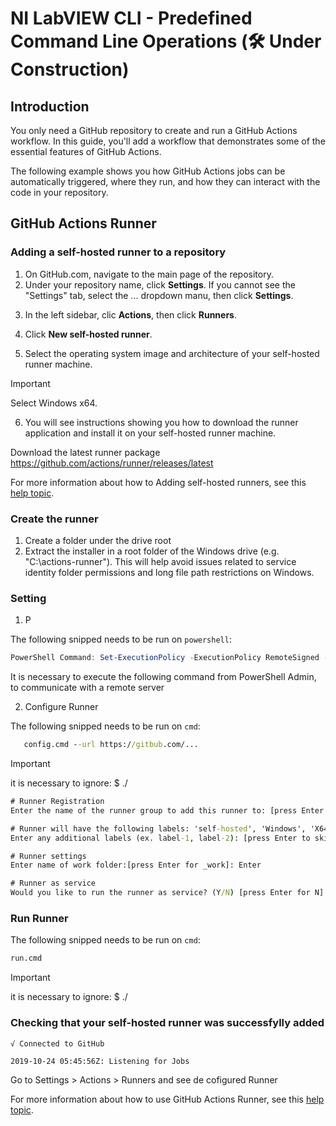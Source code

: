 # NI LabVIEW CLI - Predefined Command Line Operations (🛠️ Under Construction)

## Introduction

You only need a GitHub repository to create and run a GitHub Actions workflow. In this guide, you'll add a workflow that demonstrates some of the essential features of GitHub Actions.

The following example shows you how GitHub Actions jobs can be automatically triggered, where they run, and how they can interact with the code in your repository.

## GitHub Actions Runner

### Adding a self-hosted runner to a repository

1. On GitHub.com, navigate to the main page of the repository.
2. Under your repository name, click **Settings**. If you cannot see the "Settings" tab, select the ... dropdown manu, then click **Settings**.

<p align="center">
   <src="/images/repository-settings.png">
</p>

3. In the left sidebar, clic **Actions**, then click **Runners**.

<p align="center">
   <src="/images/actions-runners.png">
</p>

4. Click **New self-hosted runner**.

<p align="center">
   <src="/images/new-selfhosted-runner.png">
</p>

5. Select the operating system image and architecture of your self-hosted runner machine.

<p align="center">
   <src="/images/runner-image.png">
</p>

> [!IMPORTANT]
> Select Windows x64.

6. You will see instructions showing you how to download the runner application and install it on your self-hosted runner machine.

Download the latest runner package
https://github.com/actions/runner/releases/latest

For more information about how to Adding self-hosted runners, see this [help topic](https://docs.github.com/en/actions/hosting-your-own-runners/managing-self-hosted-runners/adding-self-hosted-runners "Adding self-hosted runners").

### Create the runner

1. Create a folder under the drive root
2. Extract the installer in a root folder of the Windows drive (e.g. "C:\actions-runner"). This will help avoid issues related to service identity folder permissions and long file path restrictions on Windows.

### Setting

1. P

The following snipped needs to be run on `powershell`:
``` powershell
PowerShell Command: Set-ExecutionPolicy -ExecutionPolicy RemoteSigned -Scope CurrentUser
```
It is necessary to execute the following command from PowerShell Admin, to communicate with a remote server

2. Configure Runner
   
The following snipped needs to be run on `cmd`:

```cmd
   config.cmd --url https://gitbub.com/...
```

> [!IMPORTANT]
> it is necessary to ignore: $ ./

```cmd
# Runner Registration
Enter the name of the runner group to add this runner to: [press Enter for Default]: Enter

# Runner will have the following labels: 'self-hosted', 'Windows', 'X64'
Enter any additional labels (ex. label-1, label-2): [press Enter to skip]: Enter

# Runner settings
Enter name of work folder:[press Enter for _work]: Enter

# Runner as service
Would you like to run the runner as service? (Y/N) [press Enter for N]: Enter
```

### Run Runner

The following snipped needs to be run on `cmd`:

```cmd copy
run.cmd
```

> [!IMPORTANT]
> it is necessary to ignore: $ ./

### Checking that your self-hosted runner was successfylly added

```
√ Connected to GitHub

2019-10-24 05:45:56Z: Listening for Jobs
```

Go to Settings > Actions > Runners and see de cofigured Runner 

For more information about how to use GitHub Actions Runner, see this [help topic](https://github.com/actions/runner "GitHub Actions Runner").

